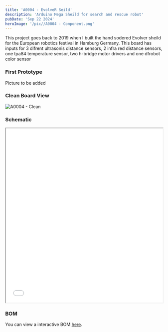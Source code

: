 ```yaml
---
title: 'A0004 - EvolveR Seild'
description: 'Arduino Mega Sheild for search and rescue robot'
pubDate: 'Sep 22 2024'
heroImage: '/pic//A0004 - Component.png'
---
```


This project goes back to 2019 when I built the hand sodered Evolver sheild for the European robotics festival in Hamburg Germany.
This board has inputs for 3 difrent ultrasonis distance sensors, 2 infra red distance sensors, one tpa84 temperature sensor, two h-bridge motor drivers and one dfrobot color sensor

### First Prototype

Picture to be added

### Clean Board View

![A0004 - Clean](/pic/A0004%20-%20Clean.png)

### Schematic

<iframe src="/sch/A0004-Schematic.pdf" width="100%" height="560px"></iframe>

### BOM

You can view a interactive BOM [here](/bom/BOM_A0004.html).